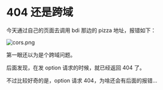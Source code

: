 # 404 还是跨域

今天通过自己的页面去调用 bdi 那边的 pizza 地址，报错如下：

![cors.png](https://intranetproxy.alipay.com/skylark/lark/0/2019/png/144596/1562244671230-88f20fd2-9107-4c06-88d4-6822bf3cac14.png) 

第一眼还以为是个跨域问题。

后面发现，在发 option 请求的时候，就已经返回 404 了。

不过比较好奇的是，option 请求 404，为啥还会有后面的报错...

